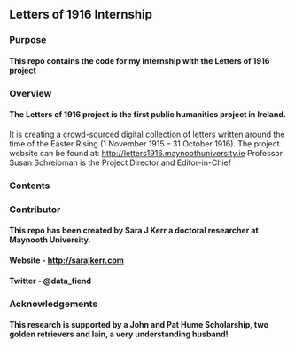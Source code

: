 ## Letters of 1916 Internship


### Purpose
#### This repo contains the code for my internship with the Letters of 1916 project


### Overview
#### The Letters of 1916 project is the first public humanities project in Ireland. 
It is creating a crowd-sourced digital collection of letters written around the time of the Easter Rising (1 November 1915 – 31 October 1916).
The project website can be found at: http://letters1916.maynoothuniversity.ie 
Professor Susan Schreibman is the Project Director and Editor-in-Chief

### Contents



### Contributor
#### This repo has been created by Sara J Kerr a doctoral researcher at Maynooth University.
#### Website - http://sarajkerr.com
#### Twitter - @data_fiend

### Acknowledgements
#### This research is supported by a John and Pat Hume Scholarship, two golden retrievers and Iain, a very understanding husband!
